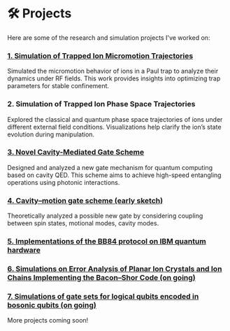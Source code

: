 # 🛠️ Projects 

Here are some of the research and simulation projects I've worked on: 


### [1. Simulation of Trapped Ion Micromotion Trajectories](/projects/micromotion/)

Simulated the micromotion behavior of ions in a Paul trap to analyze their dynamics under RF fields. This work provides insights into optimizing trap parameters for stable confinement.

### 2. Simulation of Trapped Ion Phase Space Trajectories 

Explored the classical and quantum phase space trajectories of ions under different external field conditions. Visualizations help clarify the ion’s state evolution during manipulation. 

### [3. Novel Cavity-Mediated Gate Scheme](/projects/refinedversion/) 

Designed and analyzed a new gate mechanism for quantum computing based on cavity QED. This scheme aims to achieve high-speed entangling operations using photonic interactions. 

### [4. Cavity–motion gate scheme (early sketch)](\projects/cavitymotion/)

Theoretically analyzed a possible new gate by considering coupling between spin states, motional modes, cavity modes.  

### [5. Implementations of the BB84 protocol on IBM quantum hardware](/projects/BBA4/) 

### [6. Simulations on Error Analysis of Planar Ion Crystals and Ion Chains Implementing the Bacon–Shor Code (on going)](/projects/Bacon-Shorsim/) 

### [7. Simulations of gate sets for logical qubits encoded in bosonic qubits (on going)](/projects/Bosonicsim/) 



More projects coming soon!
